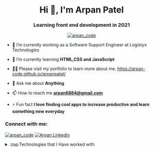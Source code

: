 <h1 align="center">Hi 👋, I'm Arpan Patel</h1>
<h3 align="center">Learning front end development in 2021</h3>

<p align="center"> <a href="https://www.instagram.com/arpan.codes" target="blank"><img src="https://img.shields.io/badge/Instagram-E4405F?style=for-the-badge&logo=instagram&logoColor=white" alt="arpan_code" /></a> </p>

- 💼 I’m currently working as a Software Support Engineer at Logistyx Technologies

- 🌱 I’m currently learning **HTML,CSS and JavaScript**

- 👨‍💻 Please visit my portfolio to learn more about me. https://arpan-code.github.io/arpanpatel/

- 💬 Ask me about **Anything**

- 📫 How to reach me **arpan6884@gmail.com**

- ⚡ Fun fact **I love finding cool apps to increase productive and learn something new everyday**

<h3 align="left">Connect with me:</h3>

<p align="left">

<a href="https://www.instagram.com/arpan.codes" target="blank"><img align="center" src="https://www.flaticon.com/svg/static/icons/svg/1409/1409946.svg" alt="arpan_code" height="30" width="40" /></a> <a href="https://www.linkedin.com/in/arpanpatel30/" target="blank"><img align="center" src="https://cdn.iconscout.com/icon/free/png-256/linkedin-208-916919.png" alt="Arpan Linkedin" height="30" width="40" /></a>
  
</p>

<div>

  <details>
      <summary>:zap:Technologies that I Have worked with </summary>
<p align="left"> 
 <a href="https://www.w3.org/html/" target="_blank"> <img src="https://raw.githubusercontent.com/devicons/devicon/master/icons/html5/html5-original-wordmark.svg" alt="html5" width="40" height="40"/> </a><a href="https://www.w3schools.com/css/" target="_blank"> <img src="https://raw.githubusercontent.com/devicons/devicon/master/icons/css3/css3-original-wordmark.svg" alt="css3" width="40" height="40"/> </a> <a href="https://developer.mozilla.org/en-US/docs/Web/JavaScript" target="_blank"> <img src="https://raw.githubusercontent.com/devicons/devicon/master/icons/javascript/javascript-original.svg" alt="javascript" width="40" height="40"/><a href="https://getbootstrap.com" target="_blank"> <img src="https://raw.githubusercontent.com/devicons/devicon/master/icons/bootstrap/bootstrap-plain-wordmark.svg" alt="bootstrap" width="40" height="40"/> </a><a href="https://firebase.google.com/" target="_blank"> <img src="https://www.vectorlogo.zone/logos/firebase/firebase-icon.svg" alt="firebase" width="40" height="40"/> </a><a href="https://www.linux.org/" target="_blank"> <img src="https://raw.githubusercontent.com/devicons/devicon/master/icons/linux/linux-original.svg" alt="linux" width="40" height="40"/> </a><a href="https://postman.com" target="_blank"> <img src="https://www.vectorlogo.zone/logos/getpostman/getpostman-icon.svg" alt="postman" width="40" height="40"/> </a><a href="https://www.python.org" target="_blank"> <img src="https://raw.githubusercontent.com/devicons/devicon/master/icons/python/python-original.svg" alt="python" width="40" height="40"/>

  </details>
</div>

